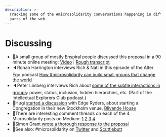 ```yaml
---
description: >-
  Tracking some of the #microsolidarity conversations happening in different
  parts of the web.
---
```


# Discussing

* 🎥A small group of mostly Enspiral people discussed this proposal in a 90 minute online meeting: [Video](https://youtu.be/_ShH3x1hgY0) \| [Rough transcript](https://docs.google.com/document/d/12Ded5lXwlHjH1ILULHg5ZZek0iu9kOPhLXPKHefq-Ss/edit#)
* 🔈Ronan Harrington interviews Rich & Nati in this episode of the Alter Ego podcast [How \#microsolidarity can build small groups that change the world](https://anchor.fm/alterego/episodes/How-microsolidarity-can-build-small-groups-that-change-the-world---Interview-with-Rich-and-Nati-e2q85f)
* 🔈Peter Limberg interviews Rich about [some of the subtle interactions in groups](https://anchor.fm/intellectualexplorersclub/episodes/Richard-D--Bartlett---Hosting-True-Belonging-e2v2r3): power, status, inclusion, hidden hierarchies, etc. \(Part of the Intellectual Explorers Club podcast.\)
* 📄Hugi [started a discussion](https://edgeryders.eu/t/a-template-for-microsolidarity/9277) with Edge Ryders, about starting a Congregation in their new Stockholm venue, [Blivande House](https://edgeryders.eu/t/blivande-house-and-studio-beta-sneak-peek/9123)
* 📄There are interesting comment threads on each of the 4 Microsolidarity posts on Medium: [1](https://medium.com/enspiral-tales/courage-before-hope-a-proposal-to-weave-emotional-and-economic-microsolidarity-87bc81372a09) [2](https://medium.com/p/7c6e7ce63eda) [3](https://medium.com/p/4109e702a07d) [4](https://medium.com/p/a947d881f4b8)
* 📄Simon Grant [wrote a thorough response to the proposal](http://www.simongrant.org/pubs/web/2018/12/Rich-microsolidarity.html)
* 🦜See also: \#microsolidarity on [Twitter](https://twitter.com/search?f=tweets&vertical=default&q=%23microsolidarity&src=typd) and [Scuttlebutt](http://scuttlebutt.nz) 



